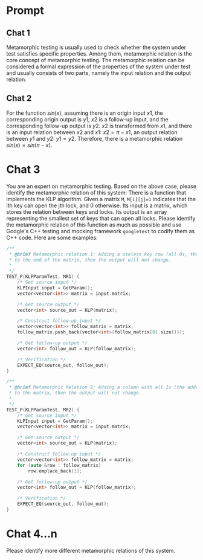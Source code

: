 # Prompt

## Chat 1

Metamorphic testing is usually used to check whether the system under test satisfies specific properties. Among them, metamorphic relation is the core concept of metamorphic testing. The metamorphic relation can be considered a formal expression of the properties of the system under test and usually consists of two parts, namely the input relation and the output relation.

## Chat 2

For the function $sin(x)$, assuming there is an origin input $x1$, the corresponding origin output is $y1$, $x2$ is a follow-up input, and the corresponding follow-up output is $y2$. $x2$ is transformed from $x1$, and there is an input relation between $x2$ and $x1$: $x2=\pi-x1$, an output relation between $y1$ and $y2$: $y1=y2$. Therefore, there is a metamorphic relation $sin(x)=sin(\pi-x)$.

# Chat 3

You are an expert on metamorphic testing. Based on the above case, please identify the metamorphic relation of this system: There is a function that implements the KLP algorithm. Given a matrix `M`, `M[i][j]=1` indicates that the ith key can open the jth lock, and 0 otherwise. Its input is a matrix, which stores the relation between keys and locks. Its output is an array representing the smallest set of keys that can open all locks. Please identify the metamorphic relation of this function as much as possible and use Google's C++ testing and mocking framework `googletest` to codify them as C++ code. Here are some examples:

```C++
/**
 * @brief Metamorphic relation 1: Adding a useless key row (all 0s, these cannot open any lock)
 * to the end of the matrix, then the output will not change.
 *
 */
TEST_P(KLPParamTest, MR1) {
    /* Get source input */
    KLPInput input = GetParam();
    vector<vector<int>> matrix = input.matrix;

    /* Get source output */
    vector<int> source_out = KLP(matrix);

    /* Construct follow-up input */
    vector<vector<int>> follow_matrix = matrix;
    follow_matrix.push_back(vector<int>(follow_matrix[0].size()));

    /* Get follow-up output */
    vector<int> follow_out = KLP(follow_matrix);

    /* Verification */
    EXPECT_EQ(source_out, follow_out);
}

/**
 * @brief Metamorphic Relation 2: Adding a column with all 1s (the added lock can be opened by any key)
 * to the matrix, then the output will not change.
 *
 */
TEST_P(KLPParamTest, MR2) {
    /* Get source input */
    KLPInput input = GetParam();
    vector<vector<int>> matrix = input.matrix;

    /* Get source output */
    vector<int> source_out = KLP(matrix);

    /* Construct follow-up input */
    vector<vector<int>> follow_matrix = matrix;
    for (auto &row : follow_matrix)
        row.emplace_back(1);

    /* Get follow-up output */
    vector<int> follow_out = KLP(follow_matrix);

    /* Verification */
    EXPECT_EQ(source_out, follow_out);
}
```

# Chat 4...n

Please identify more different metamorphic relations of this system.